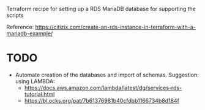 Terraform recipe for setting up a RDS MariaDB database for supporting the scripts

Reference: https://citizix.com/create-an-rds-instance-in-terraform-with-a-mariadb-example/

# TODO

* Automate creation of the databases and import of schemas. Suggestion: using LAMBDA:
	* https://docs.aws.amazon.com/lambda/latest/dg/services-rds-tutorial.html
	* https://bl.ocks.org/pat/7b61376981b40cfdbb1166734b8d184f

